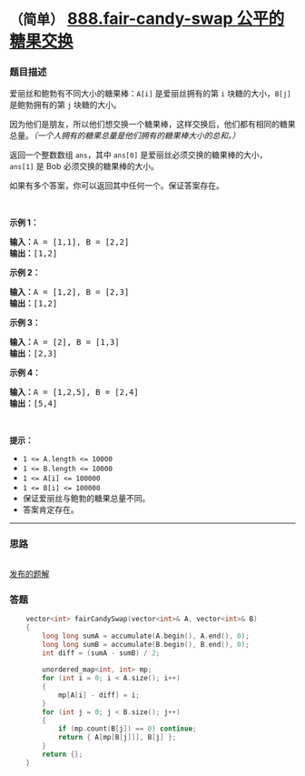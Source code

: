 # `（简单）` [888.fair-candy-swap 公平的糖果交换](https://leetcode-cn.com/problems/fair-candy-swap/)

### 题目描述
<p>爱丽丝和鲍勃有不同大小的糖果棒：<code>A[i]</code> 是爱丽丝拥有的第 <code>i</code>&nbsp;块糖的大小，<code>B[j]</code> 是鲍勃拥有的第 <code>j</code>&nbsp;块糖的大小。</p>

<p>因为他们是朋友，所以他们想交换一个糖果棒，这样交换后，他们都有相同的糖果总量。<em>（一个人拥有的糖果总量是他们拥有的糖果棒大小的总和。）</em></p>

<p>返回一个整数数组 <code>ans</code>，其中 <code>ans[0]</code> 是爱丽丝必须交换的糖果棒的大小，<code>ans[1]</code>&nbsp;是 Bob 必须交换的糖果棒的大小。</p>

<p>如果有多个答案，你可以返回其中任何一个。保证答案存在。</p>

<p>&nbsp;</p>

<p><strong>示例 1：</strong></p>

<pre><strong>输入：</strong>A = [1,1], B = [2,2]
<strong>输出：</strong>[1,2]
</pre>

<p><strong>示例 2：</strong></p>

<pre><strong>输入：</strong>A = [1,2], B = [2,3]
<strong>输出：</strong>[1,2]
</pre>

<p><strong>示例 3：</strong></p>

<pre><strong>输入：</strong>A = [2], B = [1,3]
<strong>输出：</strong>[2,3]
</pre>

<p><strong>示例 4：</strong></p>

<pre><strong>输入：</strong>A = [1,2,5], B = [2,4]
<strong>输出：</strong>[5,4]
</pre>

<p>&nbsp;</p>

<p><strong>提示：</strong></p>

<ul>
	<li><code>1 <= A.length <= 10000</code></li>
	<li><code>1 <= B.length <= 10000</code></li>
	<li><code>1 <= A[i] <= 100000</code></li>
	<li><code>1 <= B[i] <= 100000</code></li>
	<li>保证爱丽丝与鲍勃的糖果总量不同。</li>
	<li>答案肯定存在。</li>
</ul>


---
### 思路
```
```

[发布的题解](https://leetcode-cn.com/problems/fair-candy-swap/solution/fair-candy-swap-by-ikaruga/)

### 答题
``` C++
    vector<int> fairCandySwap(vector<int>& A, vector<int>& B) 
    {
        long long sumA = accumulate(A.begin(), A.end(), 0);
        long long sumB = accumulate(B.begin(), B.end(), 0);
        int diff = (sumA - sumB) / 2;
        
        unordered_map<int, int> mp;
        for (int i = 0; i < A.size(); i++)
        {
            mp[A[i] - diff] = i;
        }
        for (int j = 0; j < B.size(); j++)
        {
            if (mp.count(B[j]) == 0) continue;
            return { A[mp[B[j]]], B[j] };
        }
        return {};
    }
```




